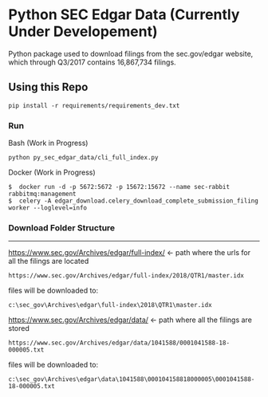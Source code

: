Python SEC Edgar Data (Currently Under Developement)
=============

Python package used to download filings from the sec.gov/edgar website, which through Q3/2017 contains 16,867,734 filings.


Using this Repo
---------------

    pip install -r requirements/requirements_dev.txt

### Run

Bash (Work in Progress)

    python py_sec_edgar_data/cli_full_index.py

Docker (Work in Progress)

    $  docker run -d -p 5672:5672 -p 15672:15672 --name sec-rabbit rabbitmq:management
    $  celery -A edgar_download.celery_download_complete_submission_filing worker --loglevel=info

### Download Folder Structure
---------------

https://www.sec.gov/Archives/edgar/full-index/ <- path where the urls for all the filings are located

    https://www.sec.gov/Archives/edgar/full-index/2018/QTR1/master.idx

files will be downloaded to:

    c:\sec_gov\Archives\edgar\full-index\2018\QTR1\master.idx


https://www.sec.gov/Archives/edgar/data/ <- path where all the filings are stored

    https://www.sec.gov/Archives/edgar/data/1041588/0001041588-18-000005.txt

files will be downloaded to:

    c:\sec_gov\Archives\edgar\data\1041588\000104158818000005\0001041588-18-000005.txt
